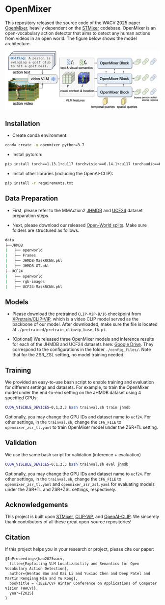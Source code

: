 # OpenMixer
This repository released the source code of the WACV 2025 paper [OpenMixer](https://arxiv.org/pdf/2411.10922), heavily dependent on the [STMixer](https://github.com/MCG-NJU/STMixer) codebase. OpenMixer is an open-vocabulary action detector that aims to detect any human actions from videos in an open world. The figure below shows the model architecture.

<p align="center">
<img src="assets/wacv25_openmixer.png" alt="OpenMixer" width="600px"/>
</p>

## Installation
- Create conda environment:  
```bash
conda create -n openmixer python=3.7
```

- Install pytorch:  
```bash
pip install torch==1.13.1+cu117 torchvision==0.14.1+cu117 torchaudio==0.13.1 --extra-index-url https://download.pytorch.org/whl/cu117
```

- Install other libraries (including the OpenAI-CLIP):  
```bash
pip install -r requirements.txt
```

## Data Preparation
- First, please refer to the MMAction2 [JHMDB](https://github.com/open-mmlab/mmaction2/blob/main/tools/data/jhmdb/README.md) and [UCF24](https://github.com/open-mmlab/mmaction2/blob/main/tools/data/ucf101_24/README.md) dataset preparation steps.

- Next, please download our released [Open-World splits](https://drive.google.com/drive/folders/1Bu5GNsGIfYD-4u_7WMjBOWZj_3zs-HbJ?usp=sharing). Make sure folders are structured as follows.
```bash
data
├──JHMDB
|   ├── openworld
|   ├── Frames
|   ├── JHMDB-MaskRCNN.pkl
|   ├── JHMDB-GT.pkl
├──UCF24
|   ├── openworld
|   ├── rgb-images
|   ├── UCF24-MaskRCNN.pkl
```

## Models

- Please download the pretrained `CLIP-ViP-B/16` checkpoint from [XPretrain/CLIP-ViP](https://github.com/microsoft/XPretrain/tree/main/CLIP-ViP), which is a video CLIP model served as the backbone of our model. After downloaded, make sure the file is located at `./pretrained/pretrain_clipvip_base_16.pt`.

- [Optional] We released three OpenMixer models and inference results for each of the JHMDB and UCF24 datasets here: [Google Drive](https://drive.google.com/drive/folders/1MDT_jcJolNZjuZ15cdhXyJmewMyVBKUP?usp=sharing). They correspond to the configurations in the folder `./config_files/`. Note that for the ZSR_ZSL setting, no model training needed. 


## Training

We provided an easy-to-use bash script to enable training and evaluation for different settings and datasets. For example, to train the OpenMixer model under the end-to-end setting on the JHMDB dataset using 4 specified GPUs:
```bash
CUDA_VISIBLE_DEVICES=0,1,2,3 bash trainval.sh train jhmdb
```
Optionally, you may change the GPU IDs and dataset name to `ucf24`. For other settings, in the `trainval.sh`, change the `CFG_FILE` to `openmixer_zsr_tl.yaml` to train OpenMixer model under the ZSR+TL setting.


## Validation
We use the same bash script for validation (inference + evaluation)
```bash
CUDA_VISIBLE_DEVICES=0,1,2,3 bash trainval.sh eval jhmdb
```
Optionally, you may change the GPU IDs and dataset name to `ucf24`. For other settings, in the `trainval.sh`, change the `CFG_FILE` to `openmixer_zsr_tl.yaml` and `openmixer_zsr_zsl.yaml` for evaluating models under the ZSR+TL and ZSR+ZSL settings, respectively.


## Acknowledgements
This project is built upon [STMixer](https://github.com/MCG-NJU/STMixer), [CLIP-ViP](https://github.com/microsoft/XPretrain/CLIP-ViP), and [OpenAI-CLIP](https://github.com/openai/CLIP). We sincerely thank contributors of all these great open-source repositories!


## Citation

If this project helps you in your research or project, please cite
our paper:

```
@InProceedings{bao2025wacv,
  title={Exploiting VLM Localizability and Semantics for Open Vocabulary Action Detection},
  author={Wentao Bao and Kai Li and Yuxiao Chen and Deep Patel and Martin Renqiang Min and Yu Kong},
  booktitle = {IEEE/CVF Winter Conference on Applications of Computer Vision (WACV)},
  year={2025}
}
```


